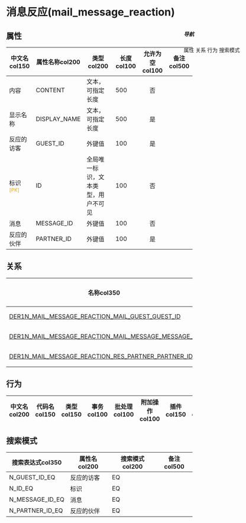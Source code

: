# 消息反应(mail_message_reaction)  <!-- {docsify-ignore-all} -->


## 属性
|    中文名col150 | 属性名称col200           | 类型col200     | 长度col100    |允许为空col100    |  备注col500  |
| --------   |------------| -----  | -----  | :----: | -------- |
|内容|CONTENT|文本，可指定长度|500|否||
|显示名称|DISPLAY_NAME|文本，可指定长度|500|是||
|反应的访客|GUEST_ID|外键值|100|是||
|标识<sup class="footnote-symbol"><font color=orange>[PK]</font></sup>|ID|全局唯一标识，文本类型，用户不可见|100|否||
|消息|MESSAGE_ID|外键值|100|否||
|反应的伙伴|PARTNER_ID|外键值|100|是||


## 关系

<el-row>
<el-tabs v-model="show_der">
<el-tab-pane label="从关系" name="minor">

|  名称col350   | 主实体col200   | 关系类型col200   |    备注col500  |
| -------- |---------- |-----------|----- |
|[DER1N_MAIL_MESSAGE_REACTION_MAIL_GUEST_GUEST_ID](der/DER1N_MAIL_MESSAGE_REACTION_MAIL_GUEST_GUEST_ID)|[访客(MAIL_GUEST)](module/mail/mail_guest)|1:N关系||
|[DER1N_MAIL_MESSAGE_REACTION_MAIL_MESSAGE_MESSAGE_ID](der/DER1N_MAIL_MESSAGE_REACTION_MAIL_MESSAGE_MESSAGE_ID)|[消息(MAIL_MESSAGE)](module/mail/mail_message)|1:N关系||
|[DER1N_MAIL_MESSAGE_REACTION_RES_PARTNER_PARTNER_ID](der/DER1N_MAIL_MESSAGE_REACTION_RES_PARTNER_PARTNER_ID)|[联系人(RES_PARTNER)](module/base/res_partner)|1:N关系||

</el-tab-pane>
</el-tabs>
</el-row>

## 行为
| 中文名col200    | 代码名col150    | 类型col150    | 事务col100   | 批处理col100   | 附加操作col100  | 插件col150    |  备注col300  |
| -------- |---------- |----------- |:----:|:----:|---------| ----- | ----- |

## 搜索模式
|   搜索表达式col350   |    属性名col200    |    搜索模式col200        |备注col500  |
| -------- |------------|------------|------|
|N_GUEST_ID_EQ|反应的访客|EQ||
|N_ID_EQ|标识|EQ||
|N_MESSAGE_ID_EQ|消息|EQ||
|N_PARTNER_ID_EQ|反应的伙伴|EQ||

<div style="display: block; overflow: hidden; position: fixed; top: 140px; right: 100px;">

##### 导航
<el-anchor >
<el-anchor-link :href="`#/module/mail/mail_message_reaction?id=属性`">
  属性
</el-anchor-link>
<el-anchor-link :href="`#/module/mail/mail_message_reaction?id=关系`">
  关系
</el-anchor-link>
<el-anchor-link :href="`#/module/mail/mail_message_reaction?id=行为`">
  行为
</el-anchor-link>
<el-anchor-link :href="`#/module/mail/mail_message_reaction?id=搜索模式`">
  搜索模式
</el-anchor-link>
</el-anchor>
</div>

<script>
 const { createApp } = Vue
  createApp({
    data() {
      return {
show_der:'minor',


      }
    },
    methods: {
    }
  }).use(ElementPlus).mount('#app')
</script>